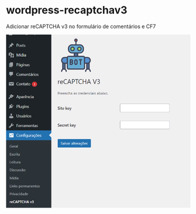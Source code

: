# wordpress-recaptchav3
Adicionar reCAPTCHA v3 no formulário de comentários e CF7

![Screenshot](https://github.com/RafaelCecchin/wordpress-recaptchav3/blob/dev/assets/images/screenshot.png?raw=true)